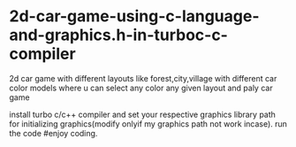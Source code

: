 # 2d-car-game-using-c-language-and-graphics.h-in-turboc-c-compiler
2d car game with different layouts like forest,city,village with different car color models where u can select any color  any given layout and paly car game

install turbo c/c++ compiler 
and set your respective graphics library path for initializing graphics(modify onlyif my graphics path not work incase).
run the code
#enjoy coding.
